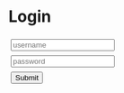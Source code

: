# Login

<script src='./app/tools.js'></script>

<script>
async function login(path) {

    let el = document.getElementById("result");
    el.innerHTML = "Logging in ..."
    await tools.sleepms(100);

    let url = tools.build_api_url(path);
    let init = {method: "GET", headers:{}};
    let res = await fetch(url, init);
    if (res.status != 200) {
        let text = await res.text();
        el.innerText = "Could not get token: " + text;
        el.innerHTML = el.innerHTML + "<br><a href='../'>TimeTagger home</a>";
        return;
    }

    let token = JSON.parse(await res.text()).token;
    tools.set_auth_info_from_token(token);
    el.innerText = "Token exchange succesful";

    let state = tools.url2dict(location.hash);
    location.replace(state.page || "./app/");
}

async function login_localhost() {
    await login("webtoken_for_localhost");
}

async function login_credentials() {
    let input_u = document.getElementById("input_u");
    let input_p = document.getElementById("input_p");
    let params = "username=" + input_u.value + "&pw=" + input_p.value;
    await login("webtoken_for_credentials" + "?" + params);
}

async function load() {
    let but1 = document.getElementById("submit_up");
    let but2 = document.getElementById("submit_localhost");
    let input_p = document.getElementById("input_p");

    but1.onclick = login_credentials;
    but2.onclick = login_localhost;
    input_p.onkeydown = function (e) { if (e.key == "Enter" || e.key == "Return") {login_credentials();} };

    if (location.hostname == "localhost" || location.hostname == "127.0.0.1") {
        but2.style.display = "block";
    }
}

window.addEventListener('load', load);
</script>

<input id='input_u' type='text' placeholder='username' style='margin:4px;'/><br />
<input id='input_p' type='password' placeholder='password' style='margin:4px;'/><br />
<button id='submit_up' class='whitebutton' style='margin:4px;' >Submit</button>

<br />
<button id='submit_localhost' class='whitebutton' style='margin:4px; display: none;' >Login as default user (on localhost)</button>

<p id='result'></p>
